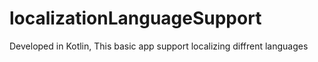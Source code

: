 # localizationLanguageSupport
Developed in Kotlin, This basic app support localizing diffrent languages
